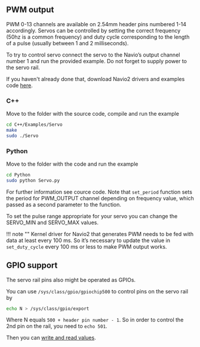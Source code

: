 ## PWM output

PWM 0-13 channels are available on 2.54mm header pins numbered 1-14 accordingly. Servos can be controlled by setting the correct frequency (50hz is a common frequency) and duty cycle corresponding to the length of a pulse (usually between 1 and 2 milliseconds).

To try to control servo connect the servo to the Navio’s output channel number 1 and run the provided example. Do not forget to supply power to the servo rail.

If you haven't already done that, download Navio2 drivers and examples code [here](../common/dev/navio-repository-cloning/).

### C++

Move to the folder with the source code, compile and run the example

```bash
cd C++/Examples/Servo
make
sudo ./Servo
```

### Python

Move to the folder with the code and run the example

```bash
cd Python
sudo python Servo.py
```

For further information see cource code. Note that ```set_period``` function sets the period for PWM_OUTPUT channel depending on frequency value, which passed as a second parameter to the function.  

To set the pulse range appropriate for your servo you can change the SERVO_MIN and SERVO_MAX values.

!!! note ""
	Kernel driver for Navio2 that generates PWM needs to be fed with data at least every 100 ms. So it’s necessary to update the value in ```set_duty_cycle``` every 100 ms or less to make PWM output works.

## GPIO support

The servo rail pins also might be operated as GPIOs.

You can use `/sys/class/gpio/gpiochip500` to control pins on the servo rail by 

```bash
echo N > /sys/class/gpio/export
```

Where N equals `500 + header pin number - 1`. So in order to control the 2nd pin on the rail, you need to `echo 501`.

Then you can [write and read values](https://elinux.org/RPi_GPIO_Code_Samples#Shell).